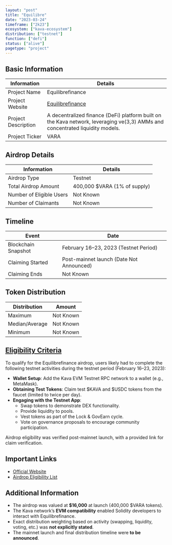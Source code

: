 ```yaml
---
layout: "post"
title: "Equilibre"
date: "2023-03-24"
timeframe: ["2k23"]
ecosystem: ["kava-ecosystem"]
distribution: ["testnet"]
function: ["defi"]
status: ["alive"]
pagetype: "project"
---
```


## Basic Information

| Information         | Details                                                                                                                       |
| ------------------- | ----------------------------------------------------------------------------------------------------------------------------- |
| Project Name        | Equilibrefinance                                                                                                              |
| Project Website     | [Equilibrefinance](https://equilibrefinance.com/)                                                                             |
| Project Description | A decentralized finance (DeFi) platform built on the Kava network, leveraging ve(3,3) AMMs and concentrated liquidity models. |
| Project Ticker      | VARA                                                                                                                          |

## Airdrop Details

| Information              | Details                      |
| ------------------------ | ---------------------------- |
| Airdrop Type             | Testnet                      |
| Total Airdrop Amount     | 400,000 $VARA (1% of supply) |
| Number of Eligible Users | Not Known                    |
| Number of Claimants      | Not Known                    |

## Timeline

| Event               | Date                                     |
| ------------------- | ---------------------------------------- |
| Blockchain Snapshot | February 16–23, 2023 (Testnet Period)    |
| Claiming Started    | Post-mainnet launch (Date Not Announced) |
| Claiming Ends       | Not Known                                |

## Token Distribution

| Distribution   | Amount    |
| -------------- | --------- |
| Maximum        | Not Known |
| Median/Average | Not Known |
| Minimum        | Not Known |

## [Eligibility Criteria](https://raw.githubusercontent.com/equilibre-finance/wallets-data/main/airdrop.txt)

To qualify for the Equilibrefinance airdrop, users likely had to complete the following testnet activities during the testnet period (February 16–23, 2023):

- **Wallet Setup**: Add the Kava EVM Testnet RPC network to a wallet (e.g., MetaMask).
- **Obtaining Test Tokens**: Claim test $KAVA and $USDC tokens from the faucet (limited to twice per day).
- **Engaging with the Testnet App**:
  - Swap tokens to demonstrate DEX functionality.
  - Provide liquidity to pools.
  - Vest tokens as part of the Lock & GovEarn cycle.
  - Vote on governance proposals to encourage community participation.

Airdrop eligibility was verified post-mainnet launch, with a provided link for claim verification.

## Important Links

- [Official Website](https://equilibrefinance.com/)
- [Airdrop Eligibility List](https://raw.githubusercontent.com/equilibre-finance/wallets-data/main/airdrop.txt)

## Additional Information

- The airdrop was valued at **$16,000** at launch (400,000 $VARA tokens).
- The Kava network’s **EVM compatibility** enabled Solidity developers to interact with Equilibrefinance.
- Exact distribution weighting based on activity (swapping, liquidity, voting, etc.) was **not explicitly stated**.
- The mainnet launch and final distribution timeline were **to be announced**.